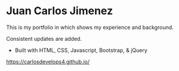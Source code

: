 # Juan Carlos Jimenez

This is my portfolio in which shows my experience and background. 

Consistent updates are added.

- Built with HTML, CSS, Javascript, Bootstrap, & jQuery

https://carlosdevelops4.github.io/
